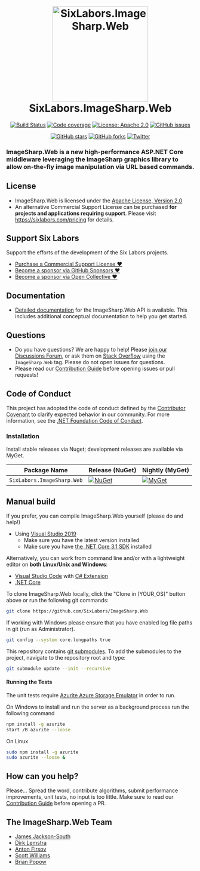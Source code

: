 <h1 align="center">

<img src="https://raw.githubusercontent.com/SixLabors/Branding/master/icons/imagesharp.web/sixlabors.imagesharp.web.svg?sanitize=true" alt="SixLabors.ImageSharp.Web" width="256"/>
<br/>
SixLabors.ImageSharp.Web
</h1>

<div align="center">

[![Build Status](https://img.shields.io/github/workflow/status/SixLabors/ImageSharp.Web/Build/master)](https://github.com/SixLabors/ImageSharp.Web/actions)
[![Code coverage](https://codecov.io/gh/SixLabors/ImageSharp.Web/branch/master/graph/badge.svg)](https://codecov.io/gh/SixLabors/ImageSharp.Web)
[![License: Apache 2.0](https://img.shields.io/badge/license-Apache%202.0-blue.svg)](https://opensource.org/licenses/Apache-2.0)
[![GitHub issues](https://img.shields.io/github/issues/SixLabors/ImageSharp.Web.svg)](https://github.com/SixLabors/ImageSharp.Web/issues)

[![GitHub stars](https://img.shields.io/github/stars/SixLabors/ImageSharp.Web.svg)](https://github.com/SixLabors/ImageSharp.Web/stargazers)
[![GitHub forks](https://img.shields.io/github/forks/SixLabors/ImageSharp.Web.svg)](https://github.com/SixLabors/ImageSharp.Web/network)
[![Twitter](https://img.shields.io/twitter/url/http/shields.io.svg?style=flat&logo=twitter)](https://twitter.com/intent/tweet?hashtags=imagesharp,dotnet,oss&text=ImageSharp.+A+new+cross-platform+2D+graphics+API+in+C%23&url=https%3a%2f%2fgithub.com%2fSixLabors%2fImageSharp&via=sixlabors)
</div>

### **ImageSharp.Web** is a new high-performance ASP.NET Core middleware leveraging the ImageSharp graphics library to allow on-the-fly image manipulation via URL based commands.

## License
  
- ImageSharp.Web is licensed under the [Apache License, Version 2.0](https://opensource.org/licenses/Apache-2.0)  
- An alternative Commercial Support License can be purchased **for projects and applications requiring support**.
Please visit https://sixlabors.com/pricing for details.

## Support Six Labors

Support the efforts of the development of the Six Labors projects. 
 - [Purchase a Commercial Support License :heart:](https://sixlabors.com/pricing/)
 - [Become a sponsor via GitHub Sponsors :heart:]( https://github.com/sponsors/SixLabors)
 - [Become a sponsor via Open Collective :heart:](https://opencollective.com/sixlabors)
## Documentation

- [Detailed documentation](https://sixlabors.github.io/docs/) for the ImageSharp.Web API is available. This includes additional conceptual documentation to help you get started.

## Questions

- Do you have questions? We are happy to help! Please [join our Discussions Forum](https://github.com/SixLabors/ImageSharp/discussions/category_choices), or ask them on [Stack Overflow](https://stackoverflow.com) using the `ImageSharp.Web` tag. Please do not open issues for questions.
- Please read our [Contribution Guide](https://github.com/SixLabors/ImageSharp.Web/blob/master/.github/CONTRIBUTING.md) before opening issues or pull requests!


## Code of Conduct  
This project has adopted the code of conduct defined by the [Contributor Covenant](https://contributor-covenant.org/) to clarify expected behavior in our community.
For more information, see the [.NET Foundation Code of Conduct](https://dotnetfoundation.org/code-of-conduct).

### Installation

Install stable releases via Nuget; development releases are available via MyGet.

| Package Name                   | Release (NuGet) | Nightly (MyGet) |
|--------------------------------|-----------------|-----------------|
| `SixLabors.ImageSharp.Web`         | [![NuGet](https://img.shields.io/nuget/v/SixLabors.ImageSharp.Web.svg)](https://www.nuget.org/packages/SixLabors.ImageSharp.Web/) | [![MyGet](https://img.shields.io/myget/sixlabors/vpre/SixLabors.ImageSharp.Web.svg)](https://www.myget.org/feed/sixlabors/package/nuget/SixLabors.ImageSharp.Web) |

## Manual build

If you prefer, you can compile ImageSharp.Web yourself (please do and help!)

- Using [Visual Studio 2019](https://visualstudio.microsoft.com/vs/)
  - Make sure you have the latest version installed
  - Make sure you have [the .NET Core 3.1 SDK](https://www.microsoft.com/net/core#windows) installed

Alternatively, you can work from command line and/or with a lightweight editor on **both Linux/Unix and Windows**:

- [Visual Studio Code](https://code.visualstudio.com/) with [C# Extension](https://marketplace.visualstudio.com/items?itemName=ms-vscode.csharp)
- [.NET Core](https://www.microsoft.com/net/core#linuxubuntu)

To clone ImageSharp.Web locally, click the "Clone in [YOUR_OS]" button above or run the following git commands:

```bash
git clone https://github.com/SixLabors/ImageSharp.Web
```

If working with Windows please ensure that you have enabled log file paths in git (run as Administrator).

```bash
git config --system core.longpaths true
```

This repository contains [git submodules](https://blog.github.com/2016-02-01-working-with-submodules/). To add the submodules to the project, navigate to the repository root and type:

``` bash
git submodule update --init --recursive
```

#### Running the Tests

The unit tests require [Azurite Azure Storage Emulator](https://github.com/Azure/Azurite) in order to run.

On Windows to install and run the server as a background process run the following command

```bash
npm install -g azurite
start /B azurite --loose
```

On Linux

```bash
sudo npm install -g azurite
sudo azurite --loose &
```

## How can you help?

Please... Spread the word, contribute algorithms, submit performance improvements, unit tests, no input is too little. Make sure to read our [Contribution Guide](https://github.com/SixLabors/ImageSharp.Web/blob/master/.github/CONTRIBUTING.md) before opening a PR.

## The ImageSharp.Web Team

- [James Jackson-South](https://github.com/jimbobsquarepants)
- [Dirk Lemstra](https://github.com/dlemstra)
- [Anton Firsov](https://github.com/antonfirsov)
- [Scott Williams](https://github.com/tocsoft)
- [Brian Popow](https://github.com/brianpopow)